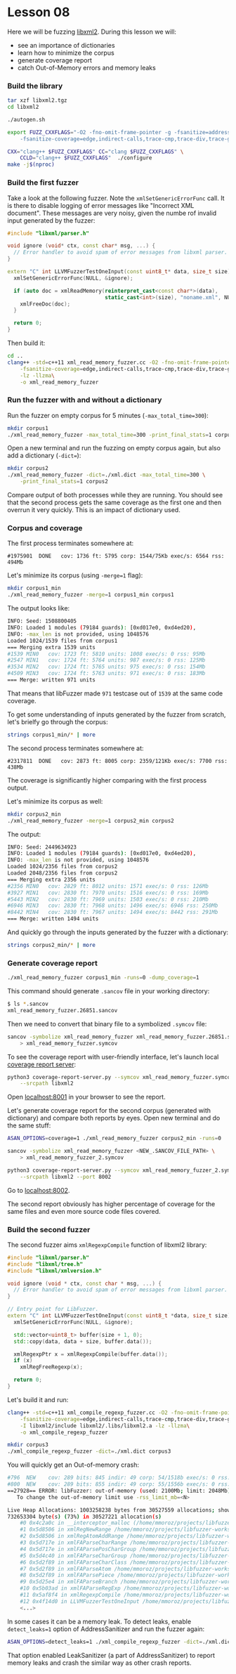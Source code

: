 # Lesson 08

Here we will be fuzzing [libxml2]. During this lesson we will:
* see an importance of dictionaries
* learn how to minimize the corpus
* generate coverage report
* catch Out-of-Memory errors and memory leaks


### Build the library

```bash
tar xzf libxml2.tgz
cd libxml2

./autogen.sh

export FUZZ_CXXFLAGS="-O2 -fno-omit-frame-pointer -g -fsanitize=address,fuzzer-no-link \
    -fsanitize-coverage=edge,indirect-calls,trace-cmp,trace-div,trace-gep"

CXX="clang++ $FUZZ_CXXFLAGS" CC="clang $FUZZ_CXXFLAGS" \
    CCLD="clang++ $FUZZ_CXXFLAGS"  ./configure
make -j$(nproc)
```

### Build the first fuzzer

Take a look at the following fuzzer. Note the `xmlSetGenericErrorFunc` call. It
is there to disable logging of error messages like "Incorrect XML document".
These messages are very noisy, given the numbe rof invalid input generated by
the fuzzer:

```cpp
#include "libxml/parser.h"

void ignore (void* ctx, const char* msg, ...) {
  // Error handler to avoid spam of error messages from libxml parser.
}

extern "C" int LLVMFuzzerTestOneInput(const uint8_t* data, size_t size) {
  xmlSetGenericErrorFunc(NULL, &ignore);

  if (auto doc = xmlReadMemory(reinterpret_cast<const char*>(data),
                               static_cast<int>(size), "noname.xml", NULL, 0)) {
    xmlFreeDoc(doc);
  }

  return 0;
}
```

Then build it:

```bash
cd ..
clang++ -std=c++11 xml_read_memory_fuzzer.cc -O2 -fno-omit-frame-pointer -g -fsanitize=address,fuzzer \
    -fsanitize-coverage=edge,indirect-calls,trace-cmp,trace-div,trace-gep -I libxml2/include \
    -lz -llzma\
    -o xml_read_memory_fuzzer
```

### Run the fuzzer with and without a dictionary

Run the fuzzer on empty corpus for 5 minutes (`-max_total_time=300`):

```bash
mkdir corpus1
./xml_read_memory_fuzzer -max_total_time=300 -print_final_stats=1 corpus1
```

Open a new terminal and run the fuzzing on empty corpus again, but also add a
dictionary (`-dict=`):

```bash
mkdir corpus2
./xml_read_memory_fuzzer -dict=./xml.dict -max_total_time=300 \
    -print_final_stats=1 corpus2
```

Compare output of both processes while they are running. You should see that the
second process gets the same coverage as the first one and then overrun it very
quickly. This is an impact of dictionary used.


### Corpus and coverage

The first process terminates somewhere at:

```
#1975901  DONE   cov: 1736 ft: 5795 corp: 1544/75Kb exec/s: 6564 rss: 494Mb
```

Let's minimize its corpus (using `-merge=1` flag):

```bash
mkdir corpus1_min
./xml_read_memory_fuzzer -merge=1 corpus1_min corpus1
```

The output looks like:

```bash
INFO: Seed: 1508800405
INFO: Loaded 1 modules (79184 guards): [0xd017e0, 0xd4ed20), 
INFO: -max_len is not provided, using 1048576
Loaded 1024/1539 files from corpus1
=== Merging extra 1539 units
#1539 MIN0   cov: 1723 ft: 5810 units: 1008 exec/s: 0 rss: 95Mb
#2547 MIN1   cov: 1724 ft: 5764 units: 987 exec/s: 0 rss: 125Mb
#3534 MIN2   cov: 1724 ft: 5765 units: 975 exec/s: 0 rss: 154Mb
#4509 MIN3   cov: 1724 ft: 5763 units: 971 exec/s: 0 rss: 183Mb
=== Merge: written 971 units
```

That means that libFuzzer made `971` testcase out of `1539` at the same code
coverage.

To get some understanding of inputs generated by the fuzzer from scratch, let's
brielfy go through the corpus:

```bash
strings corpus1_min/* | more
```

The second process terminates somewhere at:

```
#2317811  DONE   cov: 2873 ft: 8005 corp: 2359/121Kb exec/s: 7700 rss: 438Mb
```

The coverage is significantly higher comparing with the first process output.

Let's minimize its corpus as well:

```bash
mkdir corpus2_min
./xml_read_memory_fuzzer -merge=1 corpus2_min corpus2
```

The output:

```bash
INFO: Seed: 2449634923
INFO: Loaded 1 modules (79184 guards): [0xd017e0, 0xd4ed20), 
INFO: -max_len is not provided, using 1048576
Loaded 1024/2356 files from corpus2
Loaded 2048/2356 files from corpus2
=== Merging extra 2356 units
#2356 MIN0   cov: 2829 ft: 8012 units: 1571 exec/s: 0 rss: 126Mb
#3927 MIN1   cov: 2830 ft: 7970 units: 1516 exec/s: 0 rss: 169Mb
#5443 MIN2   cov: 2830 ft: 7969 units: 1503 exec/s: 0 rss: 210Mb
#6946 MIN3   cov: 2830 ft: 7968 units: 1496 exec/s: 6946 rss: 250Mb
#8442 MIN4   cov: 2830 ft: 7967 units: 1494 exec/s: 8442 rss: 291Mb
=== Merge: written 1494 units
```

And quickly go through the inputs generated by the fuzzer with a dictionary:

```bash
strings corpus2_min/* | more
```

### Generate coverage report

```bash
./xml_read_memory_fuzzer corpus1_min -runs=0 -dump_coverage=1
```

This command should generate `.sancov` file in your working directory:

```bash
$ ls *.sancov
xml_read_memory_fuzzer.26851.sancov
```

Then we need to convert that binary file to a symbolized `.symcov` file:

```bash
sancov -symbolize xml_read_memory_fuzzer xml_read_memory_fuzzer.26851.sancov \
    > xml_read_memory_fuzzer.symcov
```

To see the coverage report with user-friendly interface, let's launch local
[coverage report server]:

```bash
python3 coverage-report-server.py --symcov xml_read_memory_fuzzer.symcov \
    --srcpath libxml2
```

Open [localhost:8001](http://localhost:8001/) in your browser to see the report.


Let's generate coverage report for the second corpus (generated with dictionary)
and compare both reports by eyes. Open new terminal and do the same stuff:

```bash
ASAN_OPTIONS=coverage=1 ./xml_read_memory_fuzzer corpus2_min -runs=0

sancov -symbolize xml_read_memory_fuzzer <NEW_.SANCOV_FILE_PATH> \
    > xml_read_memory_fuzzer_2.symcov

python3 coverage-report-server.py --symcov xml_read_memory_fuzzer_2.symcov \
    --srcpath libxml2 --port 8002
```

Go to [localhost:8002](http://localhost:8002/).

The second report obviously has higher percentage of coverage for the same files
and even more source code files covered.


### Build the second fuzzer

The second fuzzer aims `xmlRegexpCompile` function of libxml2 library:

```cpp
#include "libxml/parser.h"
#include "libxml/tree.h"
#include "libxml/xmlversion.h"

void ignore (void * ctx, const char * msg, ...) {
  // Error handler to avoid spam of error messages from libxml parser.
}

// Entry point for LibFuzzer.
extern "C" int LLVMFuzzerTestOneInput(const uint8_t *data, size_t size) {
  xmlSetGenericErrorFunc(NULL, &ignore);

  std::vector<uint8_t> buffer(size + 1, 0);
  std::copy(data, data + size, buffer.data());

  xmlRegexpPtr x = xmlRegexpCompile(buffer.data());
  if (x)
    xmlRegFreeRegexp(x);

  return 0;
}
```

Let's build it and run:

```bash
clang++ -std=c++11 xml_compile_regexp_fuzzer.cc -O2 -fno-omit-frame-pointer -g -fsanitize=address,fuzzer \
    -fsanitize-coverage=edge,indirect-calls,trace-cmp,trace-div,trace-gep \
    -I libxml2/include libxml2/.libs/libxml2.a -lz -llzma\
    -o xml_compile_regexp_fuzzer

mkdir corpus3
./xml_compile_regexp_fuzzer -dict=./xml.dict corpus3
```

You will quickly get an Out-of-memory crash:

```bash
#796  NEW    cov: 289 bits: 845 indir: 49 corp: 54/1518b exec/s: 0 rss: 43Mb L: 64 MS: 4 CrossOver-PersAutoDict-CrossOver-ChangeByte- DE: " xml:id=\"1\""-
#800  NEW    cov: 289 bits: 855 indir: 49 corp: 55/1556b exec/s: 0 rss: 43Mb L: 38 MS: 3 PersAutoDict-ChangeBit-CrossOver- DE: "%a"-
==27928== ERROR: libFuzzer: out-of-memory (used: 2100Mb; limit: 2048Mb)
   To change the out-of-memory limit use -rss_limit_mb=<N>

Live Heap Allocations: 1003258238 bytes from 30527559 allocations; showing top 95%
732653304 byte(s) (73%) in 30527221 allocation(s)
    #0 0x4c2a0c in __interceptor_malloc (/home/mmoroz/projects/libfuzzer-workshop/lessons/07/xml_compile_regexp_fuzzer+0x4c2a0c)
    #1 0x5d8506 in xmlRegNewRange /home/mmoroz/projects/libfuzzer-workshop/lessons/07/libxml2/xmlregexp.c:719:28
    #2 0x5d8506 in xmlRegAtomAddRange /home/mmoroz/projects/libfuzzer-workshop/lessons/07/libxml2/xmlregexp.c:1251
    #3 0x5d717e in xmlFAParseCharRange /home/mmoroz/projects/libfuzzer-workshop/lessons/07/libxml2/xmlregexp.c:5066:9
    #4 0x5d717e in xmlFAParsePosCharGroup /home/mmoroz/projects/libfuzzer-workshop/lessons/07/libxml2/xmlregexp.c:5084
    #5 0x5d4c40 in xmlFAParseCharGroup /home/mmoroz/projects/libfuzzer-workshop/lessons/07/libxml2/xmlregexp.c:5125:6
    #6 0x5d2f89 in xmlFAParseCharClass /home/mmoroz/projects/libfuzzer-workshop/lessons/07/libxml2/xmlregexp.c:5145:2
    #7 0x5d2f89 in xmlFAParseAtom /home/mmoroz/projects/libfuzzer-workshop/lessons/07/libxml2/xmlregexp.c:5299
    #8 0x5d2f89 in xmlFAParsePiece /home/mmoroz/projects/libfuzzer-workshop/lessons/07/libxml2/xmlregexp.c:5316
    #9 0x5d25e4 in xmlFAParseBranch /home/mmoroz/projects/libfuzzer-workshop/lessons/07/libxml2/xmlregexp.c:5351:8
    #10 0x5b03ad in xmlFAParseRegExp /home/mmoroz/projects/libfuzzer-workshop/lessons/07/libxml2/xmlregexp.c:5377:5
    #11 0x5af8f4 in xmlRegexpCompile /home/mmoroz/projects/libfuzzer-workshop/lessons/07/libxml2/xmlregexp.c:5473:5
    #12 0x4f14d0 in LLVMFuzzerTestOneInput /home/mmoroz/projects/libfuzzer-workshop/lessons/07/xml_compile_regexp_fuzzer.cc:27:20
    <...>
```

In some cases it can be a memory leak. To detect leaks, enable `detect_leaks=1`
option of AddressSanitizer and run the fuzzer again:

```bash
ASAN_OPTIONS=detect_leaks=1 ./xml_compile_regexp_fuzzer -dict=./xml.dict corpus3
```

That option enabled LeakSanitizer (a part of AddressSanitizer) to report memory
leaks and crash the similar way as other crash reports.

[coverage report server]: http://llvm.org/svn/llvm-project/llvm/trunk/tools/sancov/coverage-report-server.py
[libxml2]: http://www.xmlsoft.org/
